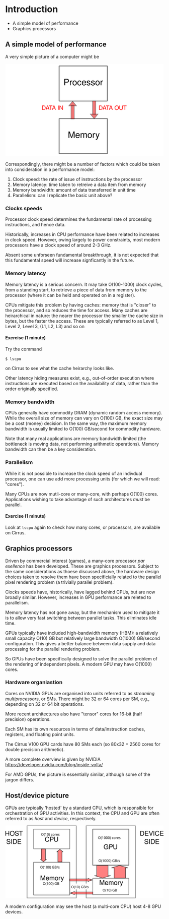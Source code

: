 # Introduction

- A simple model of performance
- Graphics processors

## A simple model of performance

A very simple picture of a computer might be

![A simple picture of CPU/memory](../images/ks-schematic-simple.svg)

Correspondingly, there might be a number of factors which could be
taken into consideration in a performance model:

1. Clock speed: the rate of issue of instructions by the processor
2. Memory latency: time taken to retreive a data item from memory
3. Memory bandwidth: amount of data transferred in unit time
4. Parallelism: can I replicate the basic unit above?


### Clocks speeds

Processor clock speed determines the fundamental rate of processing
instructions, and hence data.

Historically, increases in CPU performance have been related to increases
in clock speed. However, owing largely to power constraints, most modern
processors have a clock speed of around 2-3 GHz.

Absent some unforseen fundamental breakthrough, it is not expected that
this fundamental speed will increase signficantly in the future.

### Memory latency

Memory latency is a serious concern. It may take O(100-1000)
clock cycles, from a standing start, to retrieve a piece of
data from memory to the processor (where it can be held and
operated on in a register).


CPUs mitigate this problem by having caches: memory that is
"closer" to the processor, and so reduces the time for access.
Many caches are heirarchical in nature: the nearer the processor
the smaller the cache size in bytes, but the faster the access.
These are typically referred to  as Level 1, Level 2, Level 3,
(L1, L2, L3) and so on

#### Exercise (1 minute)

Try the command
```
$ lscpu
```
on Cirrus to see what the cache heirarchy looks like.

Other latency hiding measures exist, e.g., out-of-order execution
where instructions are executed based on the availability of data,
rather than the order originally specified.

### Memory bandwidth

CPUs generally have commodity DRAM (dynamic
random access memory). While the overall size of memory can
vary on O(100) GB, the exact size may be a cost (money) decision.
In the same way, the maximum memory bandwidth is usually limited
to O(100) GB/second for commodity hardware.

Note that many real applications are memory bandwidth limited
(the bottleneck is moving data, not performing arithmetic operations).
Memory bandwidth can then be a key consideration.

### Parallelism

While it is not possible to increase the clock speed of an indivdual
processor, one can use add more processing units (for which we will
read: "cores").

Many CPUs are now mutli-core or many-core, with perhaps O(100)
cores. Applications wishing to take advantage of such architectures
*must* be parallel.

#### Exercise (1 minute)

Look at `lscpu` again to check how many cores, or processors, are
available on Cirrus.


## Graphics processors

Driven by commercial interest (games), a many-core processor *par exellence*
has been developed. These are graphics processors. Subject to the same
considerations as thoese discussed above, the hardware design choices taken
to resolve them have been specificially related to the parallel pixel
rendering problem (a trivially parallel problem).

Clocks speeds have, historically, have lagged behind CPUs, but are now
broadly similar. However, increases in GPU performance are releted to
parallelism.

Memory latency has not gone away, but the mechanism used to mitigate it
is to allow very fast switching between parallel tasks. This eliminates
idle time.

GPUs typically have included high-bandwidth memory (HBM): a relatively
small capacity O(10) GB but relatively large bandwidth O(1000) GB/second
configuration. This gives a better balance between data supply and data
processing for the parallel rendering problem.

So GPUs have been specifically designed to solve the parallel problem of
the rendering of independent pixels. A modern GPU may have O(1000) cores.


### Hardware organiastion

Cores on NVIDIA GPUs are organised into units referred to as
*streaming multiprocessors*, or SMs. There might be 32 or
64 cores per SM, e.g., depending on 32 or 64 bit operations.

More recent architectures also have "tensor" cores for 16-bit
(half precision) operations.

Each SM has its own resources in terms of data/instruction caches,
registers, and floating point units.

The Cirrus V100 GPU cards have 80 SMs each (so 80x32 = 2560 cores
for double precision arithmetic).


A more complete overview is given by NVIDIA
https://developer.nvidia.com/blog/inside-volta/

For AMD GPUs, the picture is essentially similar, although some of the
jargon differs.


## Host/device picture

GPUs are typically 'hosted' by a standard CPU, which is responsible
for orchestration of GPU activities. In this context, the CPU and GPU
are often referred to as *host* and *device*, respectively.

![Host/device schematic](../images/ks-schematic-host-device.svg)


A modern configuration may see the host (a multi-core CPU) host 4-8
GPU devices.
